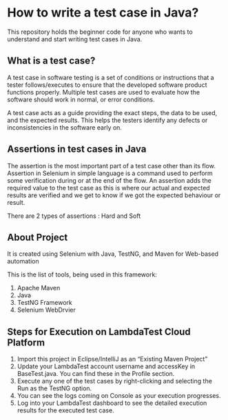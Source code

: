 # How to write a test case in Java?
This repository holds the beginner code for anyone who wants to understand and start writing test cases in Java.

## What is a test case?
A test case in software testing is a set of conditions or instructions that a tester follows/executes to ensure that the developed software product functions properly. Multiple test cases are used to evaluate how the software should work in normal, or error conditions.

A test case acts as a guide providing the exact steps, the data to be used, and the expected results. This helps the testers identify any defects or inconsistencies in the software early on.

## Assertions in test cases in Java
The assertion is the most important part of a test case other than its flow. Assertion in Selenium in simple language is a command used to perform some verification during or at the end of the flow. An assertion adds the required value to the test case as this is where our actual and expected results are verified and we get to know if we got the expected behaviour or result. 

There are 2 types of assertions : Hard and Soft

## About Project
It is created using Selenium with Java, TestNG, and Maven for Web-based automation

This is the list of tools, being used in this framework:
1. Apache Maven
2. Java
3. TestNG Framework
4. Selenium WebDrvier

## Steps for Execution on LambdaTest Cloud Platform
1. Import this project in Eclipse/IntelliJ as an “Existing Maven Project”
2. Update your LambdaTest account username and accessKey in BaseTest.java. You can find these in the Profile section. 
3. Execute any one of the test cases by right-clicking and selecting the Run as the TestNG option.
4. You can see the logs coming on Console as your execution progresses.
5. Log into your LambdaTest dashboard to see the detailed execution results for the executed test case.
